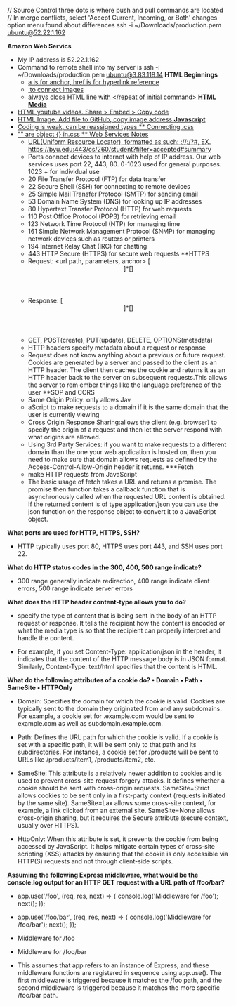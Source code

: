 // Source Control three dots is where push and pull commands are located
// In merge conflicts,  select 'Accept Current, Incoming, or Both' changes option menu found about differences
ssh -i ~/Downloads/production.pem ubuntu@52.22.1.162

**Amazon Web Servics**
- My IP address is 52.22.1.162
- Command to remote shell into my server is ssh -i ~/Downloads/production.pem ubuntu@3.83.118.14
**HTML Beginnings**
  - <a href = "URL"> a is for anchor, href is for hyperlink reference
  - <img scr = "URL.jpg"> to connect images
  - always close HTML line with </repeat of initial command>
**HTML Media**
- HTML youtube videos. Share > Embed > Copy code
- HTML Image. Add file to GitHub, copy image address
**Javascript**
- Coding is weak, can be reassigned types
** Connecting .css
- "" are object {} in.css
** Web Services Notes
  - URL(Uniform Resource Locator), formatted as such: <scheme>://<domain name>:<port>/<path>?<parameters>#<anchor>, EX. https://byu.edu:443/cs/260/student?filter=accepted#summary
  - Ports connect devices to internet with help of IP address. Our web services uses port 22, 443, 80. 0-1023 used for general purposes. 1023 + for individual use
  - 20	File Transfer Protocol (FTP) for data transfer
  - 22	Secure Shell (SSH) for connecting to remote devices
  - 25	Simple Mail Transfer Protocol (SMTP) for sending email
  - 53	Domain Name System (DNS) for looking up IP addresses
  - 80	Hypertext Transfer Protocol (HTTP) for web requests
  - 110	Post Office Protocol (POP3) for retrieving email
  - 123	Network Time Protocol (NTP) for managing time
  - 161	Simple Network Management Protocol (SNMP) for managing network devices such as routers or printers
  - 194	Internet Relay Chat (IRC) for chatting
  - 443	HTTP Secure (HTTPS) for secure web requests
**HTTPS
  - Request: <verb> <url path, parameters, anchor> <version>[<header key: value>]*[<body>]
  - Response: <version> <status code> <status string>[<header key: value>]*[<body>]
  - GET, POST(create), PUT(update), DELETE, OPTIONS(metadata)
  - HTTP headers specify metadata about a request or response
  - Request does not know anything about a previous or future request. Cookies are generated by a server and passed to the client as an HTTP header. The client then caches the cookie and returns it as an HTTP header back to the server on subsequent requests.This allows the server to rem ember things like the language preference of the user
**SOP and CORS
  - Same Origin Policy: only allows Jav
  - aScript to make requests to a domain if it is the same domain that the user is currently viewing
  - Cross Origin Response Sharing:allows the client (e.g. browser) to specify the origin of a request and then let the server respond with what origins are allowed.
  - Using 3rd Party Services: if you want to make requests to a different domain than the one your web application is hosted on, then you need to make sure that domain allows requests as defined by the Access-Control-Allow-Origin header it returns.
***Fetch
  - make HTTP requests from JavaScript
  - The basic usage of fetch takes a URL and returns a promise. The promise then function takes a callback function that is asynchronously called when the requested URL content is obtained. If the returned content is of type application/json you can use the json function on the response object to convert it to a JavaScript object.


**What ports are used for HTTP, HTTPS, SSH?**
  - HTTP typically uses port 80, HTTPS uses port 443, and SSH uses port 22.
    
**What do HTTP status codes in the 300, 400, 500 range indicate?**
  - 300 range generally indicate redirection, 400 range indicate client errors,  500 range indicate server errors
    
**What does the HTTP header content-type allows you to do?**
  - specify the type of content that is being sent in the body of an HTTP request or response. It tells the recipient how the content is encoded or what the media type is so that the recipient can properly interpret and handle the content.
    
  - For example, if you set Content-Type: application/json in the header, it indicates that the content of the HTTP message body is in JSON format. Similarly, Content-Type: text/html specifies that the content is HTML.

**What do the following attributes of a cookie do? •	Domain •	Path •	SameSite •	HTTPOnly**
  - Domain: Specifies the domain for which the cookie is valid. Cookies are typically sent to the domain they originated from and any subdomains. For example, a cookie set for .example.com would be sent to example.com as well as subdomain.example.com.

  - Path: Defines the URL path for which the cookie is valid. If a cookie is set with a specific path, it will be sent only to that path and its subdirectories. For instance, a cookie set for /products will be sent to URLs like /products/item1, /products/item2, etc.

  - SameSite: This attribute is a relatively newer addition to cookies and is used to prevent cross-site request forgery attacks. It defines whether a cookie should be sent with cross-origin requests. SameSite=Strict allows cookies to be sent only in a first-party context (requests initiated by the same site). SameSite=Lax allows some cross-site context, for example, a link clicked from an external site. SameSite=None allows cross-origin sharing, but it requires the Secure attribute (secure context, usually over HTTPS).

  - HttpOnly: When this attribute is set, it prevents the cookie from being accessed by JavaScript. It helps mitigate certain types of cross-site scripting (XSS) attacks by ensuring that the cookie is only accessible via HTTP(S) requests and not through client-side scripts.

**Assuming the following Express middleware, what would be the console.log output for an HTTP GET request with a URL path of /foo/bar?**

  - app.use('/foo', (req, res, next) => {
  console.log('Middleware for /foo');
  next();
});

  - app.use('/foo/bar', (req, res, next) => {
  console.log('Middleware for /foo/bar');
  next();
});

  - Middleware for /foo
  - Middleware for /foo/bar
  - This assumes that app refers to an instance of Express, and these middleware functions are registered in sequence using app.use(). The first middleware is triggered because it matches the /foo path, and the second middleware is triggered because it matches the more specific /foo/bar path.

